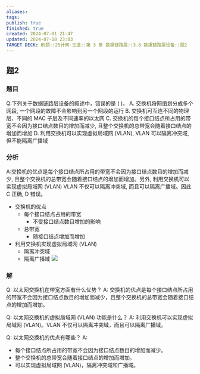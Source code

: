 ```yaml
---
aliases: 
tags: 
publish: true
finished: true
created: 2024-07-01 21:47
updated: 2024-07-18 23:03
TARGET DECK: 刷题::25计网-王道::第 3 章 数据链路层::3.8 数据链路层设备::题2
---
```


## 题2
### 题目
Q:下列关于数据链路层设备的叙述中，错误的是 ( )。
A. 交换机将网络划分成多个网段, 一个网段的故障不会影响到另一个网段的运行
B. 交换机可互连不同的物理层、不同的 MAC 子层及不同速率的以太网
C. 交换机的每个接口结点所占用的带宽不会因为接口结点数目的增加而减少, 且整个交换机的总带宽会随着接口结点的增加而增加
D. 利用交换机可以实现虚拟局域网 (VLAN), VLAN 可以隔离冲突域, 但不能隔离广播域
### 分析
A:交换机的优点是每个接口结点所占用的带宽不会因为接口结点数目的增加而减少, 且整个交换机的总带宽会随着接口结点的增加而增加。另外, 利用交换机可以实现虚拟局域网 (VLAN)  VLAN 不仅可以隔离冲突域, 而且可以隔离广播域。因此 C 正确, D 错误。
- 交换机的优点
    - 每个接口结点占用的带宽
        - 不受接口结点数目增加的影响
    - 总带宽
        - 随接口结点增加而增加
- 利用交换机实现虚拟局域网 (VLAN)
    - 隔离冲突域
    - 隔离广播域
![](https://img.hwenyi.live/202407182316499.webp)
### 解




Q: 以太网交换机在带宽方面有什么优势？
A: 交换机的优点是每个接口结点所占用的带宽不会因为接口结点数目的增加而减少，且整个交换机的总带宽会随着接口结点的增加而增加。




Q: 以太网交换机的虚拟局域网 (VLAN) 功能是什么？
A: 利用交换机可以实现虚拟局域网 (VLAN)。VLAN 不仅可以隔离冲突域，而且可以隔离广播域。



Q: 以太网交换机的优点有哪些？
A: 
- 每个接口结点所占用的带宽不会因为接口结点数目的增加而减少。
- 整个交换机的总带宽会随着接口结点的增加而增加。
- 可以实现虚拟局域网 (VLAN)，隔离冲突域和广播域。
